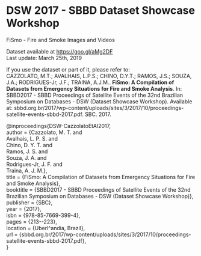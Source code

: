 # DSW 2017 - SBBD Dataset Showcase Workshop

FiSmo - Fire and Smoke Images and Videos

Dataset available at https://goo.gl/aMg2DF  
Last update: March 25th, 2019
  
If you use the dataset or part of it, please refer to:  
CAZZOLATO, M.T.; AVALHAIS, L.P.S.; CHINO, D.Y.T.; RAMOS, J.S.; SOUZA, J.A.; RODRIGUES-Jr, J.F.; TRAINA, A.J.M.. **FiSmo: A Compilation of Datasets from Emergency Situations for Fire and Smoke Analysis**. In: SBBD2017 - SBBD Proceedings of Satellite Events of the 32nd Brazilian Symposium on Databases - DSW (Dataset Showcase Workshop). Available at: sbbd.org.br/2017/wp-content/uploads/sites/3/2017/10/proceedings-satellite-events-sbbd-2017.pdf. SBC. 2017.
  
  
@inproceedings{DSW-CazzolatoEtAl2017,  
	author    	= {Cazzolato, M. T. and  
			Avalhais, L. P. S. and  
			Chino, D. Y. T. and  
			Ramos, J. S. and  
			Souza, J. A. and  
			Rodrigues-Jr, J. F. and  
			Traina, A. J. M.},  
	title     	= {FiSmo: A Compilation of Datasets from Emergency Situations for Fire and Smoke Analysis},  
	booktitle 	= {SBBD2017 - SBBD Proceedings of Satellite Events of the 32nd Brazilian Symposium on Databases - DSW (Dataset Showcase Workshop)},  
	publisher 	= {SBC},  
	year      	= {2017},  
	isbn		= {978-85-7669-399-4},  
	pages		= {213--223},  
	location	= {Uberl\^andia, Brazil},  
	url		= {sbbd.org.br/2017/wp-content/uploads/sites/3/2017/10/proceedings-satellite-events-sbbd-2017.pdf},  
}  
